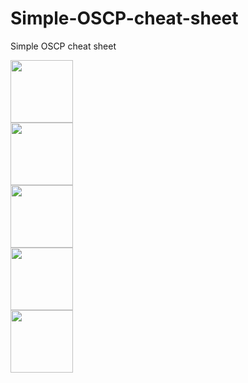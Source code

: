# Simple-OSCP-cheat-sheet
Simple OSCP cheat sheet

<img src="https://github.com/florianges/Simple-OSCP-cheat-sheet/assets/64069514/f9d72356-a603-42c4-92b4-dfeff2f868b8" height="100">  </br>
<img src="https://github.com/florianges/Simple-OSCP-cheat-sheet/assets/64069514/4f64d883-9cac-4bc5-b1a5-bcb1f488d072" height="100">  
<img src="https://github.com/florianges/Simple-OSCP-cheat-sheet/assets/64069514/6ada07ef-1fa7-4bad-83ff-78d636d8a6b5" height="100">    
<img src="https://github.com/florianges/Simple-OSCP-cheat-sheet/assets/64069514/2b1a86a8-565a-48c7-909f-4f1725583655" height="100">  
<img src="https://github.com/florianges/Simple-OSCP-cheat-sheet/assets/64069514/dd2b83bc-ab96-45e4-83c9-b7c38e9dcf98" height="100">  
